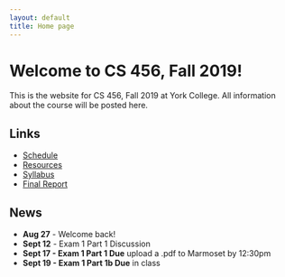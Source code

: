 ```yaml
---
layout: default
title: Home page
---
```


# Welcome to CS 456, Fall 2019!

This is the website for CS 456, Fall 2019 at York College.
All information about the course will be posted here.

## Links

* [Schedule](schedule/index.html)
* [Resources](resources.html)
* [Syllabus](syllabus.html)
* [Final Report](finalreport.html)

## News
* **Aug 27** - Welcome back!
* **Sept 12** - Exam 1 Part 1 Discussion
* **Sept 17 - Exam 1 Part 1 Due** upload a .pdf to Marmoset by 12:30pm
* **Sept 19 - Exam 1 Part 1b Due** in class



<!--
* **Feb 12** - Exam 1 Part 1 Discussion
* **Feb 15 - Exam 1 Part 1 Due** upload a .pdf to Marmoset by 5:00pm
* **Mar 5, 7 - NO CLASS, WINTER BREAK**
* **Apr 18 - NO CLASS, SPRING BREAK**
* **May 9** - Exam 2 Discussion
* **May 14 - Exam 2 Due** upload a .pdf to [Marmoset](https://cs.ycp.edu/marmoset/login) by 11:59pm
* **May 15 - Final Report Due by 11:59pm** upload a .pdf to [Marmoset](https://cs.ycp.edu/marmoset/login) by 11:59pm
-->